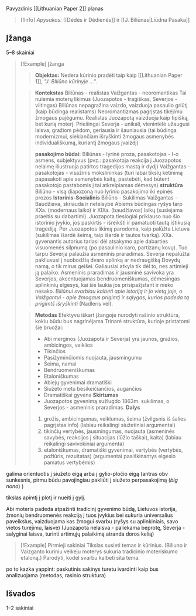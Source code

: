 Pavyzdinis [[Lithuanian Paper 2]] planas

> [!Info]
*Apysakos:* [[Dėdės ir Dėdienės]] ir [[J. Biliūnas|Liūdna Pasaka]]

## Įžanga
5–8 skainiai

> [!Example] Įžanga
>
> > **Objektas:**
> > Nedera kūrinio pradėti taip kaip [[Lithuanian Paper 1]], *"J. BIliūno kūrinyje ..."*. 
>
> > **Kontekstas**
> > Biliūnas - realistas
> > Vaižgantas - neoromantikas
> > Tai nulemia moterų likimus (Juozapotos - tragiškas, Severjos - viltingas)
> > Biliūnas nepagražina vaizdo, vaizduoja pasaulio griūtį (kaip būdinga realistams)
> > Neoromantizmas pagrįstas tikėjimu žmogaus pajėgumu.
> > Realistas Juozapotą vaizduoja kaip tipišką, bet kurią moterį. Priešingai Severja - unikali, vienintelė užaugusi laisva, gražiom pėdom, geriausia ir šauniausia (tai būdinga modernizmui, siekiančiam išryškinti žmogaus asmenybės individuališkumą, kuriantį žmogaus įvaizdį)
> > 
> > **pasakojimo būdai:** 
> > Biliūnas - lyrinė proza, pasakotojas - I-o asmens, subjektyvus (pvz.: pasakotoja reakcija į Juozapotos nelaimę iliustruoja patirtos tragedijos mastą ir dydį)
> > Vaižgantas - pasakotojas - visažinis mokslininkas (turi labai tikslų ketinimą papasakoti apie asmenybės kaitą, pastebėti, kad būtent pasakotojo pastabomis į tai atkreipiamas dėmesys)
> > **struktūra**
> > Biliūno - visą diapozoną nuo lyrinio pasakojimo iki epinės prozos
> > **Istorinis-Socialinis**
> > Biliūno - Sukilimas
> > Vaižgantas - Baudžiava, skriauda ir neteisybė
> > Abiems būdingas ryšys tarp XXa. (modernaus laiko) ir XIXa. (baudžiavos) laikų (susiejama praeitis su dabartimi). 
> > Juozapota tiesiogiai priklauso nuo šio istorinio įvykio, jos paskirtis - išreikšti ir pamatuoti tautą ištikusią tragediją. Per Juozapotos likimą parodoma, kaip palūžta Lietuva (sukilimas išardė šeimą, taip išardė ir tautos tvarką). XXa. gyvenantis autorius tariasi dėl atsakymo apie dabarties visuomenės silpnumą (po pasaulinio karo, partizanų kovų).
> > Tuo tarpu Severja palaužia asmeninis praradimas. Severja nepalūžta pakliuvusi į nuobodžią dvaro aplinką ar nedraugišką Dovydų namą, o tik mirus geišei. Galiausiai atkyla tik dėl to, nes artimieji ją palaiko. Asmeninis praradimas ir jausminė savivoka yra Severjos, akcentuojamas bendruomeniškumas, dėmesingas aplinkinių elgesys, kai šie laukia jos prisipažįstant ir nieko nesako. *Biliūnui svarbiau kalbėti apie istoriją ir jo vietą joje, o Vaižgantui - apie žmogaus prigimtį ir sąlygas, kurios padeda tą prigimtš išryškinti* (Nadleris vėl).
>
> > **Metodas**
> > Efektyvu iškart įžangoje nurodyti rašinio struktūra, kokiu būdu bus nagrinėjama
> > Trinarė struktūra, kurioje pristatomi šie bruožai:
> > - Abi merginos (Juozapota ir Severja) yra jaunos, gražios, ambicingos, veiklios
> > - Tikinčios
> > - Pasižyminčiomis nuojauta, jausmingumu
> > - Šeima, namai
> > - Bendruomeniškumas
> > - Etaloniškumas
> > - Abiejų gyvenimai dramatiški
> > - Siužeto metu besikeičiančios, augančios
> > - Dramatiškai gyvena
> > **Skirtumas**
> > - Juozapotos gyvenimą sužlugdo 1863m. sukilimas, o Severjos - asmeninis praradimas.
> > **Dalys** 
> > 1. grožis, ambicingumas, veiklumas, šeima (žvilgsnis iš šalies pagrįstas info) (labiau reikalingi siužetiniai argumentai)
>> 2. tikinčių vertybės, jausmingumas, nuojauta (asmeninės savybės, reakcijos į situacijas (lūžio taškai), kaita) (labiau reikalingi savivokiniai argumenta)
>>3. etaloniškumas, dramatiški gyvenimai, vertybės (vertybės, požiūris, rezultatas) (argumentai paaiškinantys elgesio pamatus vertybėmis)

galima orientuotis į siužeto eigą arba į gylio-pločio eigą (antras obv sunkesnis, pirmu būdu pavojingiau pakliūti į siužeto perpasakojimą (*big nono*) )

tikslas apimtį į plotį ir nueiti į gylį.

Abi moteris padeda atpažinti tradicinį gyvenimo būdą, Lietuvos istorija, žmonių bendruomenės reakciją į tuos įvykius bei sukuria universalius paveikslus, vaizduojama kas žmogui svarbu (ryšys su aplinkiniais, savo vietos turėjimu, laisve) (Juozapota nelaisva - paliekama beprotę, Severja - salyginai laisva, turinti artimųjų palaikimą atranda doros kelią)

> [!Example] Pirmieji sakiniai
> Tikslas susieti temas ir kūrinius. (Biliuno ir Vaizganto kuriniu veikeju moterys sukuria tradicinio moteriskumo etaloną.) Parodyti, kodel svarbu kalbeti sita tema. 


po to kazka yappint: 
paskutinis sakinys turetu ivardinti kaip bus analizuojama (metodas, rasinio struktura)

## Išvados
1–2 sakiniai

